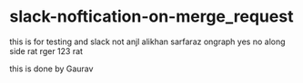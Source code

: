 # slack-noftication-on-merge_request
this is for testing and slack not anjl alikhan sarfaraz ongraph yes no along side rat rger 123 rat
 
this is done by Gaurav
